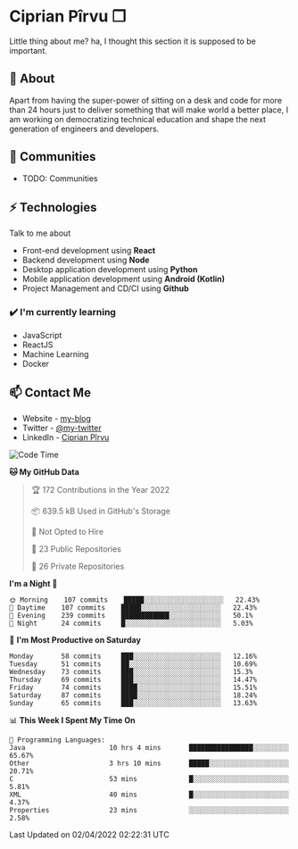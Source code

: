 # Ciprian Pîrvu ❐

Little thing about me? ha, I thought this section it is supposed to be important.

## 🧐 About

Apart from having the super-power of sitting on a desk and code for more than 24 hours just to deliver something that will make world a better place, I am working on democratizing technical education and shape the next generation of engineers and developers.

## 👯 Communities

-   TODO: Communities

## ⚡ Technologies

Talk to me about

-   Front-end development using **React**
-   Backend development using **Node**
-   Desktop application development using **Python**
-   Mobile application development using **Android (Kotlin)**
-   Project Management and CD/CI using **Github**

### ✔️ I'm currently learning

-   JavaScript
-   ReactJS
-   Machine Learning
-   Docker

## 📫 Contact Me

-   Website - [my-blog]()
-   Twitter - [@my-twitter]()
-   LinkedIn - [Ciprian Pîrvu](https://www.linkedin.com/in/p%C3%AErvu-ciprian-cristian-4415991b1/)

<!--START_SECTION:waka-->
![Code Time](http://img.shields.io/badge/Code%20Time-1%2C090%20hrs%2028%20mins-blue)

**🐱 My GitHub Data** 

> 🏆 172 Contributions in the Year 2022
 > 
> 📦 639.5 kB Used in GitHub's Storage 
 > 
> 🚫 Not Opted to Hire
 > 
> 📜 23 Public Repositories 
 > 
> 🔑 26 Private Repositories  
 > 
**I'm a Night 🦉** 

```text
🌞 Morning    107 commits    █████░░░░░░░░░░░░░░░░░░░░   22.43% 
🌆 Daytime    107 commits    █████░░░░░░░░░░░░░░░░░░░░   22.43% 
🌃 Evening    239 commits    ████████████░░░░░░░░░░░░░   50.1% 
🌙 Night      24 commits     █░░░░░░░░░░░░░░░░░░░░░░░░   5.03%

```
📅 **I'm Most Productive on Saturday** 

```text
Monday       58 commits     ███░░░░░░░░░░░░░░░░░░░░░░   12.16% 
Tuesday      51 commits     ██░░░░░░░░░░░░░░░░░░░░░░░   10.69% 
Wednesday    73 commits     ███░░░░░░░░░░░░░░░░░░░░░░   15.3% 
Thursday     69 commits     ███░░░░░░░░░░░░░░░░░░░░░░   14.47% 
Friday       74 commits     ████░░░░░░░░░░░░░░░░░░░░░   15.51% 
Saturday     87 commits     ████░░░░░░░░░░░░░░░░░░░░░   18.24% 
Sunday       65 commits     ███░░░░░░░░░░░░░░░░░░░░░░   13.63%

```


📊 **This Week I Spent My Time On** 

```text
💬 Programming Languages: 
Java                     10 hrs 4 mins       ████████████████░░░░░░░░░   65.67% 
Other                    3 hrs 10 mins       █████░░░░░░░░░░░░░░░░░░░░   20.71% 
C                        53 mins             █░░░░░░░░░░░░░░░░░░░░░░░░   5.81% 
XML                      40 mins             █░░░░░░░░░░░░░░░░░░░░░░░░   4.37% 
Properties               23 mins             ░░░░░░░░░░░░░░░░░░░░░░░░░   2.58%

```


 Last Updated on 02/04/2022 02:22:31 UTC
<!--END_SECTION:waka-->
